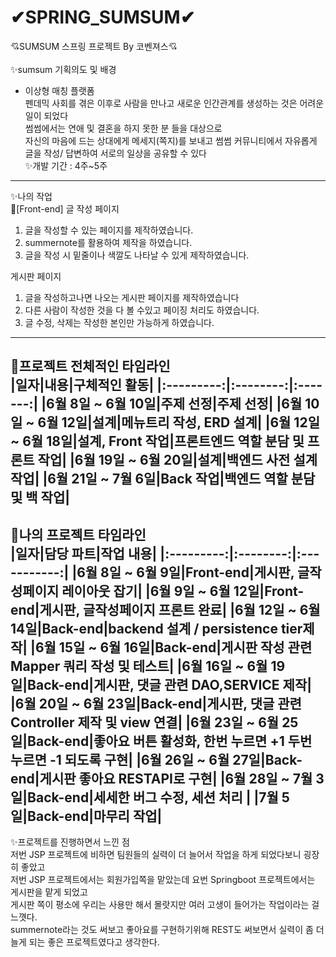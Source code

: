 # ✔SPRING_SUMSUM✔ 
💘SUMSUM 스프링 프로젝트 By 코벤져스💘
<br><br>
✨sumsum 기획의도 및 배경
- 이상형 매칭 플랫폼 <br>
펜데믹 사회를 겪은 이후로 사람을 만나고 새로운 인간관계를 생성하는 것은 어려운 일이 되었다<br>
썸썸에서는 연애 및 결혼을 하지 못한 분 들을 대상으로<br>
자신의 마음에 드는 상대에게 메세지(쪽지)를 보내고 썸썸 커뮤니티에서 자유롭게 글을 작성/ 답변하여 서로의 일상을 공유할 수 있다 <br>
✨개발 기간 : 4주~5주 <br>
----------------------------------------------------------------------------------------------------------------------
✨나의 작업<br>
🎈[Front-end]
글 작성 페이지<br>
1. 글을 작성할 수 있는 페이지를 제작하였습니다.<br>
2. summernote를 활용하여 제작을 하였습니다.<br>
3. 글을 작성 시 밑줄이나 색깔도 나타날 수 있게 제작하였습니다.<br>

게시판 페이지<br>
1. 글을 작성하고나면 나오는 게시판 페이지를 제작하였습니다<br>
2. 다른 사람이 작성한 것을 다 볼 수있고 페이징 처리도 하였습니다.<br>
3. 글 수정, 삭제는 작성한 본인만 가능하게 하였습니다.<br>
------------------------------------------------------------------------------------------------------------------------------------------------------------
🎈프로젝트 전체적인 타임라인 <br>
|일자|내용|구체적인 활동|
|:---------:|:--------:|:-------:|
|6월 8일 ~ 6월 10일|주제 선정|주제 선정|
|6월 10일 ~ 6월 12일|설계|메뉴트리 작성, ERD 설계|
|6월 12일 ~ 6월 18일|설계, Front 작업|프론트엔드 역할 분담 및 프론트 작업|
|6월 19일 ~ 6월 20일|설계|백엔드 사전 설계 작업|
|6월 21일 ~ 7월 6일|Back 작업|백엔드 역할 분담 및 백 작업|
-------------------------------------------------------------------------------------------------------------------------------------------------------------
🎈나의 프로젝트 타임라인<br>
|일자|담당 파트|작업 내용|
|:---------:|:--------:|:-----------:|
|6월 8일 ~ 6월 9일|Front-end|게시판, 글작성페이지 레이아웃 잡기|
|6월 9일 ~ 6월 12일|Front-end|게시판, 글작성페이지 프론트 완료|
|6월 12일 ~ 6월 14일|Back-end|backend 설계 / persistence tier제작|
|6월 15일 ~ 6월 16일|Back-end|게시판 작성 관련 Mapper 쿼리 작성 및 테스트|
|6월 16일 ~ 6월 19일|Back-end|게시판, 댓글 관련  DAO,SERVICE 제작|
|6월 20일 ~ 6월 23일|Back-end|게시판, 댓글 관련 Controller 제작 및 view 연결|
|6월 23일 ~ 6월 25일|Back-end|좋아요 버튼 활성화, 한번 누르면 +1 두번 누르면 -1 되도록 구현|
|6월 26일 ~ 6월 27일|Back-end|게시판 좋아요 RESTAPI로 구현|
|6월 28일 ~ 7월 3일|Back-end|세세한 버그 수정, 세션 처리 |
|7월 5일|Back-end|마무리 작업|
-------------------------------------------------------------------------------------
✨프로젝트를 진행하면서 느낀 점<br>
저번 JSP 프로젝트에 비하면 팀원들의 실력이 더 늘어서 작업을 하게 되었다보니 굉장히 좋았고<br>
저번 JSP 프로젝트에서는 회원가입쪽을 맡았는데 요번 Springboot 프로젝트에서는 게시판을 맡게 되었고<br>
게시판 쪽이 평소에 우리는 사용만 해서 몰랏지만 여러 고생이 들어가는 작업이라는 걸 느꼇다.<br>
summernote라는 것도 써보고 좋아요를 구현하기위해 REST도 써보면서 실력이 좀 더 늘게 되는 좋은 프로젝트였다고 생각한다.
